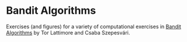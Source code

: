 # Bandit Algorithms
Exercises (and figures) for a variety of computational exercises in [Bandit Algorithms](https://tor-lattimore.com/downloads/book/book.pdf)
by Tor Lattimore and Csaba Szepesvári.
